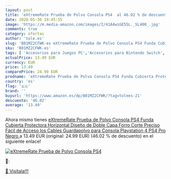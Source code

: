 ```yaml
---
layout: post
title: 'eXtremeRate Prueba de Polvo Consola PS4  al 46.02 % de descuento'
date: 2020-05-30 19:45:55
image: 'https://m.media-amazon.com/images/I/41A4wiGE55L._SL400_.jpg'
comments: true
category: ofertas
author: 'tole.es'
slug: 'B01MZ2CFWK-es eXtremeRate Prueba de Polvo Consola PS4 Funda Cubierta...'
sku: 'B01MZ2CFWK-es'
tags: [ 'Accesorios para Juegos PC','Accesorios para Nintendo Switch','Hardware y juegos para Nintendo Switch','Juegos y Accesorios para PC','Mandos para Nintendo Switch','Videojuegos','playstation','ps4', ]
actualPrice: 13.49 EUR
currency: EUR
price: 13.49
comparePrice: 24.99 EUR
prodname: 'eXtremeRate Prueba de Polvo Consola PS4 Funda Cubierta Protectora Horizontal Diseño de Doble Capa Forro Corte Preciso Fácil de Acceso los Cables Guardapolvo para Consola Playstation 4 PS4 Pro Negro '
country: 'es'
flag: '🇪🇸'
brand: ''
buyurl: 'https://www.amazon.es/dp/B01MZ2CFWK/?tag=tolees-21'
descuento: '46.02'
average: '13.49'
---
```


Ahora mismo tienes [eXtremeRate Prueba de Polvo Consola PS4 Funda Cubierta Protectora Horizontal Diseño de Doble Capa Forro Corte Preciso Fácil de Acceso los Cables Guardapolvo para Consola Playstation 4 PS4 Pro Negro ](https://www.amazon.es/dp/B01MZ2CFWK/?tag=tolees-21) a 13.49 EUR (original: 24.99 EUR) (46.02 %  de descuento) en el siguiente enlace!

[![eXtremeRate Prueba de Polvo Consola PS4 ](https://m.media-amazon.com/images/I/41A4wiGE55L._SL400_.jpg)](https://www.amazon.es/dp/B01MZ2CFWK/?tag=tolees-21)

🔎:


[🛒 Visítala!!!](https://www.amazon.es/dp/B01MZ2CFWK/?tag=tolees-21)
